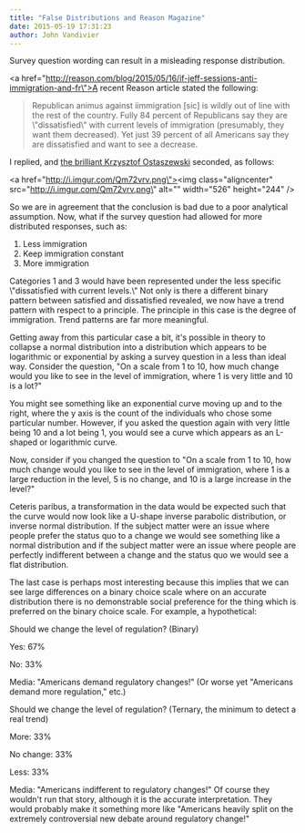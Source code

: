 ```yaml
---
title: "False Distributions and Reason Magazine"
date: 2015-05-19 17:31:23
author: John Vandivier
---
```




Survey question wording can result in a misleading response distribution.

<a href=\"http://reason.com/blog/2015/05/16/if-jeff-sessions-anti-immigration-and-fr\">A recent Reason article</a> stated the following:
<blockquote>Republican animus against iimmigration [sic] is wildly out of line with the rest of the country. Fully 84 percent of Republicans say they are \"dissatisfied\" with current levels of immigration (presumably, they want them decreased). Yet just 39 percent of all Americans say they are dissatisfied and want to see a decrease.</blockquote>
I replied, and <a href=\"https://math.illinoisstate.edu/krzysio/\">the brilliant Krzysztof Ostaszewski</a> seconded, as follows:

<a href=\"http://i.imgur.com/Qm72vrv.png\"><img class=\"aligncenter\" src=\"http://i.imgur.com/Qm72vrv.png\" alt=\"\" width=\"526\" height=\"244\" /></a>

So we are in agreement that the conclusion is bad due to a poor analytical assumption. Now, what if the survey question had allowed for more distributed responses, such as:
<ol>
	<li>Less immigration</li>
	<li>Keep immigration constant</li>
	<li>More immigration</li>
</ol>
Categories 1 and 3 would have been represented under the less specific \"dissatisfied with current levels.\" Not only is there a different binary pattern between satisfied and dissatisfied revealed, we now have a trend pattern with respect to a principle. The principle in this case is the degree of immigration. Trend patterns are far more meaningful.

Getting away from this particular case a bit, it's possible in theory to collapse a normal distribution into a distribution which appears to be logarithmic or exponential by asking a survey question in a less than ideal way. Consider the question, \"On a scale from 1 to 10, how much change would you like to see in the level of immigration, where 1 is very little and 10 is a lot?\"

You might see something like an exponential curve moving up and to the right, where the y axis is the count of the individuals who chose some particular number. However, if you asked the question again with very little being 10 and a lot being 1, you would see a curve which appears as an L-shaped or logarithmic curve.

Now, consider if you changed the question to \"On a scale from 1 to 10, how much change would you like to see in the level of immigration, where 1 is a large reduction in the level, 5 is no change, and 10 is a large increase in the level?\"

Ceteris paribus, a transformation in the data would be expected such that the curve would now look like a U-shape inverse parabolic distribution, or inverse normal distribution. If the subject matter were an issue where people prefer the status quo to a change we would see something like a normal distribution and if the subject matter were an issue where people are perfectly indifferent between a change and the status quo we would see a flat distribution.

The last case is perhaps most interesting because this implies that we can see large differences on a binary choice scale where on an accurate distribution there is no demonstrable social preference for the thing which is preferred on the binary choice scale. For example, a hypothetical:

Should we change the level of regulation? (Binary)

Yes: 67%

No: 33%

Media: \"Americans demand regulatory changes!\" (Or worse yet \"Americans demand more regulation,\" etc.)

Should we change the level of regulation? (Ternary, the minimum to detect a real trend)

More: 33%

No change: 33%

Less: 33%

Media: \"Americans indifferent to regulatory changes!\" Of course they wouldn't run that story, although it is the accurate interpretation. They would probably make it something more like \"Americans heavily split on the extremely controversial new debate around regulatory change!\"